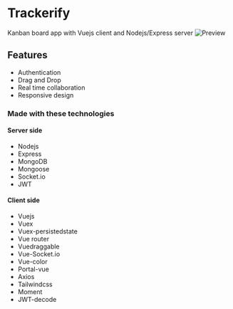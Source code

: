 # Trackerify
Kanban board app with Vuejs client and Nodejs/Express server
![Preview](https://imgur.com/rdpd2x2.png "Board Page")

## Features
* Authentication
* Drag and Drop
* Real time collaboration
* Responsive design

### Made with these technologies
#### Server side
* Nodejs
* Express
* MongoDB
* Mongoose
* Socket.io
* JWT
#### Client side
* Vuejs
* Vuex
* Vuex-persistedstate
* Vue router
* Vuedraggable
* Vue-Socket.io
* Vue-color
* Portal-vue
* Axios
* Tailwindcss
* Moment
* JWT-decode
